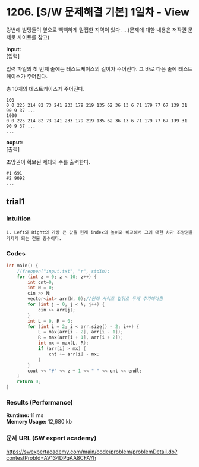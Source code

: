 # 1206. [S/W 문제해결 기본] 1일차 - View
강변에 빌딩들이 옆으로 빽빽하게 밀집한 지역이 있다. ...(문제에 대한 내용은 저작권 문제로 사이트를 참고)

**Input:**  
[입력]

입력 파일의 첫 번째 줄에는 테스트케이스의 길이가 주어진다. 그 바로 다음 줄에 테스트 케이스가 주어진다.  

총 10개의 테스트케이스가 주어진다.     
```
100
0 0 225 214 82 73 241 233 179 219 135 62 36 13 6 71 179 77 67 139 31 90 9 37 ...
1000
0 0 225 214 82 73 241 233 179 219 135 62 36 13 6 71 179 77 67 139 31 90 9 37 ...
...

```

**ouput:**  
[출력]

조망권이 확보된 세대의 수를 출력한다.     
```
#1 691
#2 9092
...
```
## trial1
### Intuition
```
1. Left와 Right의 가장 큰 값을 현재 index의 높이와 비교해서 그에 대한 차가 조망권을 가지게 되는 건물 층수이다.
```
### Codes  
```cpp
int main() {
	//freopen("input.txt", "r", stdin);
	for (int z = 0; z < 10; z++) {
		int cnt=0;
		int N = 0;
		cin >> N;
		vector<int> arr(N, 0);//원래 사이즈 앞뒤로 두개 추가해야함
		for (int j = 0; j < N; j++) {
			cin >> arr[j];
		}
		int L = 0, R = 0;
		for (int i = 2; i < arr.size() - 2; i++) {
			L = max(arr[i - 2], arr[i - 1]);
			R = max(arr[i + 1], arr[i + 2]);
			int mx = max(L, R);
			if (arr[i] > mx) {
				cnt += arr[i] - mx;
			}
		}
		cout << "#" << z + 1 << " " << cnt << endl;
	}
	return 0;
}
```

### Results (Performance)  
**Runtime:** 11 ms   
**Memory Usage:**  12,680 kb 


### 문제 URL (SW expert academy)  
https://swexpertacademy.com/main/code/problem/problemDetail.do?contestProbId=AV134DPqAA8CFAYh
